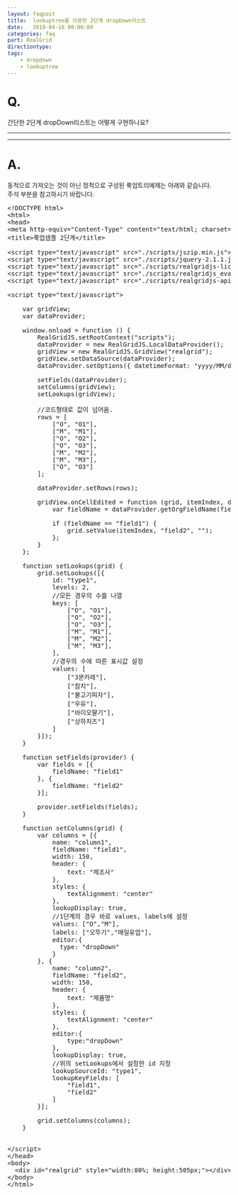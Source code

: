 ```yaml
---
layout: faqpost
title:  lookuptree를 이용한 2단계 dropDown리스트
date:   2018-04-16 00:00:00
categories: faq
part: RealGrid
directiontype: 
tags:
    - dropdown
    - lookuptree
---
```


# Q.

간단한 2단계 dropDown리스트는 어떻게 구현하나요?

---
***

# A.

동적으로 가져오는 것이 아닌 정적으로 구성된 룩업트리예제는 아래와 같습니다.   
주석 부분을 참고하시기 바랍니다.

<pre class="prettyprint">
&lt;!DOCTYPE html&gt;
&lt;html&gt;
&lt;head&gt;
&lt;meta http-equiv=&quot;Content-Type&quot; content=&quot;text/html; charset=UTF-8&quot;&gt;
&lt;title&gt;&#xb8e9;&#xc5c5;&#xc0d8;&#xd50c; 2&#xb2e8;&#xacc4;&lt;/title&gt;

&lt;script type=&quot;text/javascript&quot; src=&quot;./scripts/jszip.min.js&quot;&gt;&lt;/script&gt;
&lt;script type=&quot;text/javascript&quot; src=&quot;./scripts/jquery-2.1.1.js&quot;&gt;&lt;/script&gt;
&lt;script type=&quot;text/javascript&quot; src=&quot;./scripts/realgridjs-lic.js&quot;&gt;&lt;/script&gt;
&lt;script type=&quot;text/javascript&quot; src=&quot;./scripts/realgridjs_eval.1.1.27.min.js&quot;&gt;&lt;/script&gt;
&lt;script type=&quot;text/javascript&quot; src=&quot;./scripts/realgridjs-api.1.1.27.js&quot;&gt;&lt;/script&gt;

&lt;script type=&quot;text/javascript&quot;&gt;

    var gridView;
    var dataProvider;

    window.onload = function () {
        RealGridJS.setRootContext(&quot;scripts&quot;);
        dataProvider = new RealGridJS.LocalDataProvider();
        gridView = new RealGridJS.GridView(&quot;realgrid&quot;);
        gridView.setDataSource(dataProvider);
        dataProvider.setOptions({ datetimeFormat: &quot;yyyy/MM/dd&quot; });

        setFields(dataProvider);
        setColumns(gridView);
        setLookups(gridView);

        //&#xcf54;&#xb4dc;&#xd615;&#xd0dc;&#xb85c; &#xac12;&#xc774; &#xb118;&#xc5b4;&#xc634;.
        rows = [
            [&quot;O&quot;, &quot;O1&quot;],
            [&quot;M&quot;, &quot;M1&quot;],
            [&quot;O&quot;, &quot;O2&quot;],
            [&quot;O&quot;, &quot;O3&quot;],
            [&quot;M&quot;, &quot;M2&quot;],
            [&quot;M&quot;, &quot;M3&quot;],
            [&quot;O&quot;, &quot;O3&quot;]
        ];

        dataProvider.setRows(rows);

        gridView.onCellEdited = function (grid, itemIndex, dataRow, field) {
            var fieldName = dataProvider.getOrgFieldName(field);

            if (fieldName == &quot;field1&quot;) {
                grid.setValue(itemIndex, &quot;field2&quot;, &quot;&quot;);
            };
        }
    };

    function setLookups(grid) {
        grid.setLookups([{
            id: &quot;type1&quot;,
            levels: 2,
            //&#xbaa8;&#xb4e0; &#xacbd;&#xc6b0;&#xc758; &#xc218;&#xb97c; &#xb098;&#xc5f4;
            keys: [
                [&quot;O&quot;, &quot;O1&quot;],
                [&quot;O&quot;, &quot;O2&quot;],
                [&quot;O&quot;, &quot;O3&quot;],
                [&quot;M&quot;, &quot;M1&quot;],
                [&quot;M&quot;, &quot;M2&quot;],
                [&quot;M&quot;, &quot;M3&quot;],
            ],
            //&#xacbd;&#xc6b0;&#xc758; &#xc218;&#xc5d0; &#xb530;&#xb978; &#xd45c;&#xc2dc;&#xac12; &#xc124;&#xc815;
            values: [
                [&quot;3&#xbd84;&#xce74;&#xb808;&quot;],
                [&quot;&#xcc38;&#xce58;&quot;],
                [&quot;&#xbd88;&#xace0;&#xae30;&#xd53c;&#xc790;&quot;],
                [&quot;&#xc6b0;&#xc720;&quot;],
                [&quot;&#xbc14;&#xc774;&#xc624;&#xb538;&#xae30;&quot;],
                [&quot;&#xc0c1;&#xd558;&#xce58;&#xc988;&quot;]
            ]
        }]);
    }

    function setFields(provider) {
        var fields = [{
            fieldName: &quot;field1&quot;
        }, {
            fieldName: &quot;field2&quot;
        }];

        provider.setFields(fields);
    }

    function setColumns(grid) {
        var columns = [{
            name: &quot;column1&quot;,
            fieldName: &quot;field1&quot;,
            width: 150,
            header: {
                text: &quot;&#xc81c;&#xc870;&#xc0ac;&quot;
            },
            styles: {
                textAlignment: &quot;center&quot;
            },
            lookupDisplay: true,
            //1&#xb2e8;&#xacc4;&#xc758; &#xacbd;&#xc6b0; &#xbc14;&#xb85c; values, labels&#xc5d0; &#xc124;&#xc815;
            values: [&quot;O&quot;,&quot;M&quot;],
            labels: [&quot;&#xc624;&#xb69c;&#xae30;&quot;,&quot;&#xb9e4;&#xc77c;&#xc720;&#xc5c5;&quot;],
            editor:{
              type: &quot;dropDown&quot;
            }
        }, {
            name: &quot;column2&quot;,
            fieldName: &quot;field2&quot;,
            width: 150,
            header: {
                text: &quot;&#xc81c;&#xd488;&#xba85;&quot;
            },
            styles: {
                textAlignment: &quot;center&quot;
            },
            editor:{
                type:&quot;dropDown&quot;
            },
            lookupDisplay: true,
            //&#xc704;&#xc758; setLookups&#xc5d0;&#xc11c; &#xc124;&#xc815;&#xd55c; id &#xc9c0;&#xc815;
            lookupSourceId: &quot;type1&quot;,
            lookupKeyFields: [
                &quot;field1&quot;,
                &quot;field2&quot;
            ]
        }];

        grid.setColumns(columns);
    }


&lt;/script&gt;
&lt;/head&gt;
&lt;body&gt;
  &lt;div id=&quot;realgrid&quot; style=&quot;width:80%; height:505px;&quot;&gt;&lt;/div&gt;
&lt;/body&gt;
&lt;/html&gt;
</pre>
